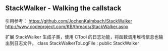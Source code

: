 ## StackWalker - Walking the callstack

引用参考：
https://github.com/JochenKalmbach/StackWalker
http://www.codeproject.com/KB/threads/StackWalker.aspx



扩展 StackWalker 生成子类，使用 CTool 的日志功能，将函数调用堆栈信息也输出到日志文件。
class StackWalkerToLogFile : public StackWalker



